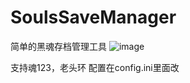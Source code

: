 # SoulsSaveManager
简单的黑魂存档管理工具
![image](https://user-images.githubusercontent.com/42969918/211124719-16a2b29e-d4a4-484b-b043-8a8372307975.png)

支持魂123，老头环
配置在config.ini里面改
